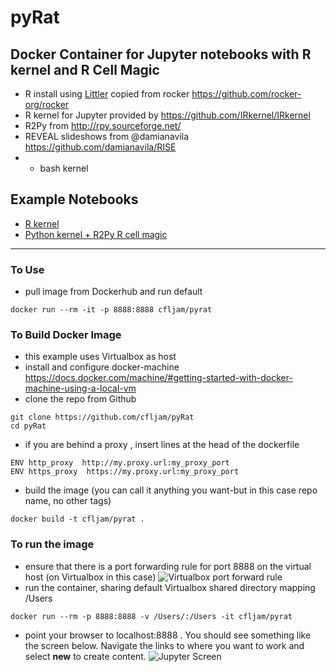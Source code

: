 # pyRat

## Docker Container for Jupyter notebooks with R kernel and R Cell Magic

- R install using [Littler](http://dirk.eddelbuettel.com/code/littler.html) copied from  rocker https://github.com/rocker-org/rocker
- R kernel for Jupyter provided by https://github.com/IRkernel/IRkernel
- R2Py from http://rpy.sourceforge.net/
-  REVEAL slideshows from @damianavila https://github.com/damianavila/RISE
-  - bash kernel

Example Notebooks
------------------

- [R kernel](https://github.com/cfljam/pyRat/blob/master/Notebooks/Jupyter%20Notebooks%20with%20the%20R%20kernel.ipynb)
- [Python kernel + R2Py R cell magic](https://github.com/cfljam/pyRat/blob/master/Notebooks/Using%20R2Py%20in%20Jupyter%20NOtebooks.ipynb)



-----------------

### To Use

- pull image from Dockerhub and run default

```
docker run --rm -it -p 8888:8888 cfljam/pyrat
```

### To Build Docker Image

- this example uses Virtualbox as host
- install and configure docker-machine https://docs.docker.com/machine/#getting-started-with-docker-machine-using-a-local-vm
- clone the repo from Github



```
git clone https://github.com/cfljam/pyRat
cd pyRat
```
- if you are behind a proxy , insert lines at the head of the dockerfile
```
ENV http_proxy  http://my.proxy.url:my_proxy_port
ENV https_proxy  https://my.proxy.url:my_proxy_port
```
- build the image (you can call it anything you want-but in this case repo name, no other tags)
```
docker build -t cfljam/pyrat .
```

### To run the image
- ensure that there is a port forwarding rule for port 8888 on the virtual host (on Virtualbox in this case) 
![Virtualbox port forward rule](https://dl.dropboxusercontent.com/u/8064851/images/VirtualBoxPortForwardiPynbExample.png)
- run the container, sharing default Virtualbox shared directory mapping /Users
```
docker run --rm -p 8888:8888 -v /Users/:/Users -it cfljam/pyrat
```
- point your browser to localhost:8888 . You should see something like the screen below. Navigate the links to where you want to work and select **new** to create content.
![Jupyter Screen](https://dl.dropboxusercontent.com/u/8064851/images/JupyterScreen%20Shot.png)

